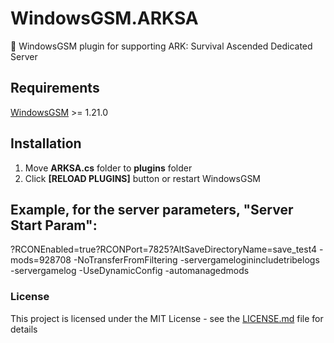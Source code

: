 # WindowsGSM.ARKSA

🧩 WindowsGSM plugin for supporting ARK: Survival Ascended Dedicated Server

## Requirements
[WindowsGSM](https://github.com/WindowsGSM/WindowsGSM) >= 1.21.0

## Installation
1. Move **ARKSA.cs** folder to **plugins** folder
1. Click **[RELOAD PLUGINS]** button or restart WindowsGSM

## Example, for the server parameters, "Server Start Param":
?RCONEnabled=true?RCONPort=7825?AltSaveDirectoryName=save_test4 -mods=928708 -NoTransferFromFiltering -servergameloginincludetribelogs -servergamelog -UseDynamicConfig -automanagedmods

### License
This project is licensed under the MIT License - see the [LICENSE.md](https://github.com/simonghpub/WindowsGSM.ARKSA/blob/main/LICENSE) file for details
